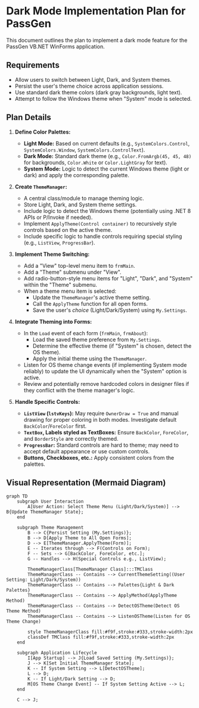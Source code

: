 # Dark Mode Implementation Plan for PassGen

This document outlines the plan to implement a dark mode feature for the PassGen VB.NET WinForms application.

## Requirements

*   Allow users to switch between Light, Dark, and System themes.
*   Persist the user's theme choice across application sessions.
*   Use standard dark theme colors (dark gray backgrounds, light text).
*   Attempt to follow the Windows theme when "System" mode is selected.

## Plan Details

1.  **Define Color Palettes:**
    *   **Light Mode:** Based on current defaults (e.g., `SystemColors.Control`, `SystemColors.Window`, `SystemColors.ControlText`).
    *   **Dark Mode:** Standard dark theme (e.g., `Color.FromArgb(45, 45, 48)` for backgrounds, `Color.White` or `Color.LightGray` for text).
    *   **System Mode:** Logic to detect the current Windows theme (light or dark) and apply the corresponding palette.

2.  **Create `ThemeManager`:**
    *   A central class/module to manage theming logic.
    *   Store Light, Dark, and System theme settings.
    *   Include logic to detect the Windows theme (potentially using .NET 8 APIs or P/Invoke if needed).
    *   Implement `ApplyTheme(Control container)` to recursively style controls based on the active theme.
    *   Include specific logic to handle controls requiring special styling (e.g., `ListView`, `ProgressBar`).

3.  **Implement Theme Switching:**
    *   Add a "View" top-level menu item to `frmMain`.
    *   Add a "Theme" submenu under "View".
    *   Add radio-button-style menu items for "Light", "Dark", and "System" within the "Theme" submenu.
    *   When a theme menu item is selected:
        *   Update the `ThemeManager`'s active theme setting.
        *   Call the `ApplyTheme` function for all open forms.
        *   Save the user's *choice* (Light/Dark/System) using `My.Settings`.

4.  **Integrate Theming into Forms:**
    *   In the `Load` event of each form (`frmMain`, `frmAbout`):
        *   Load the saved theme preference from `My.Settings`.
        *   Determine the effective theme (if "System" is chosen, detect the OS theme).
        *   Apply the initial theme using the `ThemeManager`.
    *   Listen for OS theme change events (if implementing System mode reliably) to update the UI dynamically when the "System" option is active.
    *   Review and potentially remove hardcoded colors in designer files if they conflict with the theme manager's logic.

5.  **Handle Specific Controls:**
    *   **`ListView` (`lstvKeys`):** May require `OwnerDraw = True` and manual drawing for proper coloring in both modes. Investigate default `BackColor`/`ForeColor` first.
    *   **`TextBox`, Labels styled as TextBoxes:** Ensure `BackColor`, `ForeColor`, and `BorderStyle` are correctly themed.
    *   **`ProgressBar`:** Standard controls are hard to theme; may need to accept default appearance or use custom controls.
    *   **Buttons, Checkboxes, etc.:** Apply consistent colors from the palettes.

## Visual Representation (Mermaid Diagram)

```mermaid
graph TD
    subgraph User Interaction
        A[User Action: Select Theme Menu (Light/Dark/System)] --> B{Update ThemeManager State};
    end

    subgraph Theme Management
        B --> C{Persist Setting (My.Settings)};
        B --> D[Apply Theme to All Open Forms];
        D --> E[ThemeManager.ApplyTheme(Form)];
        E -- Iterates through --> F(Controls on Form);
        F -- Sets --> G[BackColor, ForeColor, etc.];
        G -- Handles --> H(Special Controls e.g., ListView);

        ThemeManagerClass[ThemeManager Class]:::TMClass
        ThemeManagerClass -- Contains --> CurrentThemeSetting((User Setting: Light/Dark/System))
        ThemeManagerClass -- Contains --> Palettes{Light & Dark Palettes}
        ThemeManagerClass -- Contains --> ApplyMethod(ApplyTheme Method)
        ThemeManagerClass -- Contains --> DetectOSTheme(Detect OS Theme Method)
        ThemeManagerClass -- Contains --> ListenOSTheme(Listen for OS Theme Change)

        style ThemeManagerClass fill:#f9f,stroke:#333,stroke-width:2px
        classDef TMClass fill:#f9f,stroke:#333,stroke-width:2px
    end

    subgraph Application Lifecycle
        I[App Startup] --> J{Load Saved Setting (My.Settings)};
        J --> K[Set Initial ThemeManager State];
        K -- If System Setting --> L[DetectOSTheme];
        L --> D;
        K -- If Light/Dark Setting --> D;
        M[OS Theme Change Event] -- If System Setting Active --> L;
    end

    C --> J;